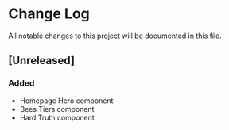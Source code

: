 # Change Log
All notable changes to this project will be documented in this file.

## [Unreleased]
### Added

- Homepage Hero component
- Bees Tiers component
- Hard Truth component